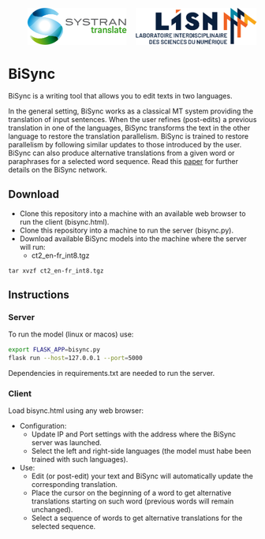 <p align="right"> <img src="logos/systran-logo.svg" height="75"/> &nbsp; &nbsp; <img src="logos/lisn-logo.svg" height="75"/> </p>

# BiSync  

BiSync is a writing tool that allows you to edit texts in two languages.

In the general setting, BiSync works as a classical MT system providing the translation of input sentences. When the user refines (post-edits) a previous translation in one of the languages, BiSync transforms the text in the other language to restore the translation parallelism. BiSync is trained to restore parallelism by following similar updates to those introduced by the user. BiSync can also produce alternative translations from a given word or paraphrases for a selected word sequence. Read this <a href="https://arxiv.org/pdf/2210.13163.pdf" target="_blank">paper</a> for further details on the BiSync network.

## Download

* Clone this repository into a machine with an available web browser to run the client (bisync.html).
* Clone this repository into a machine to run the server (bisync.py).
* Download available BiSync models into the machine where the server will run:
  - ct2_en-fr_int8.tgz

```
tar xvzf ct2_en-fr_int8.tgz
```

## Instructions

### Server

To run the model (linux or macos) use:

```bash
export FLASK_APP=bisync.py
flask run --host=127.0.0.1 --port=5000
```
Dependencies in requirements.txt are needed to run the server.

### Client

Load bisync.html using any web browser:
* Configuration:
  - Update IP and Port settings with the address where the BiSync server was launched.
  - Select the left and right-side languages (the model must habe been trained with such languages).
* Use:
  - Edit (or post-edit) your text and BiSync will automatically update the corresponding translation.
  - Place the cursor on the beginning of a word to get alternative translations starting on such word (previous words will remain unchanged).
  - Select a sequence of words to get alternative translations for the selected sequence.
